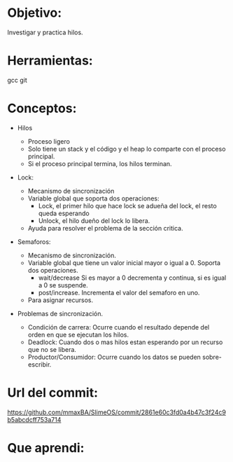 # Objetivo:
Investigar y practica hilos.

# Herramientas:
gcc
git

# Conceptos:
+ Hilos
  + Proceso ligero
  + Solo tiene un stack y el código y el heap lo comparte con el proceso principal.
  + Si el proceso principal termina, los hilos terminan.

+ Lock:
  + Mecanismo de sincronización
  + Variable global que soporta dos operaciones:
    + Lock, el primer hilo que hace lock se adueña del lock, el resto queda esperando
    + Unlock, el hilo dueño del lock lo libera.
  + Ayuda para resolver el problema de la sección critica.
  
+ Semaforos:
  + Mecanismo de sincronización.
  + Variable global que tiene un valor inicial mayor o igual a 0. Soporta dos operaciones.
    + wait/decrease Si es mayor a 0 decrementa y continua, si es igual a 0 se suspende.
    + post/increase. Incrementa el valor del semaforo en uno.
  + Para asignar recursos.
+ Problemas de sincronización.
  + Condición de carrera: Ocurre cuando el resultado depende del orden en que se ejecutan los hilos.
  + Deadlock: Cuando dos o mas hilos estan esperando por un recurso que no se libera.
  + Productor/Consumidor: Ocurre cuando los datos se pueden sobre-escribir.
  

# Url del commit:
https://github.com/mmaxBA/SlimeOS/commit/2861e60c3fd0a4b47c3f24c9b5abcdcff753a714


# Que aprendi:  
